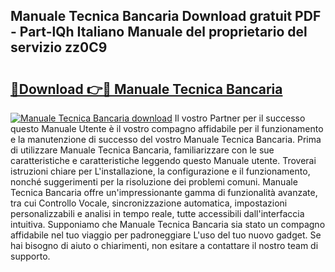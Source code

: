 ## Manuale Tecnica Bancaria Download gratuit PDF - Part-lQh Italiano Manuale del proprietario del servizio zz0C9

# <h2><a href="http://dffgzn.blite.top/?on=Manuale+Tecnica+Bancaria">🔗Download 👉🔴 Manuale Tecnica Bancaria</a></h2>

[![Manuale Tecnica Bancaria download](https://i.imgur.com/lujVjoI.png)](http://dffgzn.blite.top/?on=Manuale+Tecnica+Bancaria)
Il vostro Partner per il successo questo Manuale Utente è il vostro compagno affidabile per il funzionamento e la manutenzione di successo del vostro Manuale Tecnica Bancaria. Prima di utilizzare Manuale Tecnica Bancaria, familiarizzare con le sue caratteristiche e caratteristiche leggendo questo Manuale utente. Troverai istruzioni chiare per L'installazione, la configurazione e il funzionamento, nonché suggerimenti per la risoluzione dei problemi comuni. Manuale Tecnica Bancaria offre un'impressionante gamma di funzionalità avanzate, tra cui Controllo Vocale, sincronizzazione automatica, impostazioni personalizzabili e analisi in tempo reale, tutte accessibili dall'interfaccia intuitiva. Supponiamo che Manuale Tecnica Bancaria sia stato un compagno affidabile nel tuo viaggio per padroneggiare L'uso del tuo nuovo gadget. Se hai bisogno di aiuto o chiarimenti, non esitare a contattare il nostro team di supporto.
